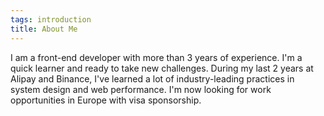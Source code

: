 ```yaml
---
tags: introduction
title: About Me
---
```


I am a front-end developer with more than 3 years of experience. I'm a quick learner and ready to take new challenges. During my last 2 years at Alipay and Binance, I've learned a lot of industry-leading practices in system design and web performance. I'm now looking for work opportunities in Europe with visa sponsorship.
